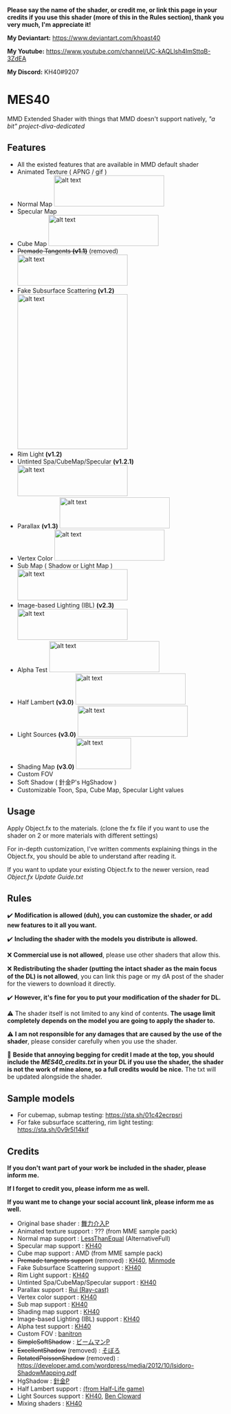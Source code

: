 **Please say the name of the shader, or credit me, or link this page in your credits if you use this shader (more of this in the Rules section), thank you very much, I'm appreciate it!**

**My Deviantart:** https://www.deviantart.com/khoast40

**My Youtube:** https://www.youtube.com/channel/UC-kAQLlsh4ImSttqB-3ZdEA

**My Discord:** KH40#9207

# MES40
MMD Extended Shader with things that MMD doesn't support natively, *"a bit" project-diva-dedicated*

## Features
- All the existed features that are available in MMD default shader
- Animated Texture ( APNG / gif )
- Normal Map <img src="https://i.imgur.com/5ia4FJx.png" alt="alt text" width="256" height="72">
- Specular Map 
- Cube Map <img src="https://i.imgur.com/imSbAFd.png" alt="alt text" width="256" height="72">
- ~~Premade Tangents **(v1.1)**~~ (removed) <img src="https://i.imgur.com/bz9MQ1j.png" alt="alt text" width="256" height="72">
- Fake Subsurface Scattering **(v1.2)** <img src="https://i.imgur.com/85SwTIc.png" alt="alt text" width="256" height="360">
- Rim Light **(v1.2)**
- Untinted Spa/CubeMap/Specular **(v1.2.1)** <img src="https://i.imgur.com/TbyDk5X.png" alt="alt text" width="256" height="72">
- Parallax **(v1.3)** <img src="https://i.imgur.com/wzwMYuQ.png" alt="alt text" width="256" height="72">
- Vertex Color <img src="https://i.imgur.com/cTQ7Lxb.png" alt="alt text" width="256" height="72">
- Sub Map ( Shadow or Light Map ) <img src="https://i.imgur.com/5L3jbHb.png" alt="alt text" width="256" height="72">
- Image-based Lighting (IBL) **(v2.3)** <img src="https://i.imgur.com/IogxPyJ.png" alt="alt text" width="256" height="72">
- Alpha Test <img src="https://i.imgur.com/9hVYS8B.png" alt="alt text" width="256" height="72">
- Half Lambert **(v3.0)** <img src="https://i.imgur.com/S102rGN.png" alt="alt text" width="256" height="72">
- Light Sources **(v3.0)** <img src="https://i.imgur.com/9FbJdKE.png" alt="alt text" width="256" height="72">
- Shading Map **(v3.0)** <img src="https://i.imgur.com/VzLqvzF.png" alt="alt text" width="128" height="72">
- Custom FOV
- Soft Shadow ( 針金P's HgShadow )
- Customizable Toon, Spa, Cube Map, Specular Light values

## Usage
Apply Object.fx to the materials. (clone the fx file if you want to use the shader on 2 or more materials with different settings)

For in-depth customization, I've written comments explaining things in the Object.fx, you should be able to understand after reading it.

If you want to update your existing Object.fx to the newer version, read *Object.fx Update Guide.txt*

## Rules
✔️ **Modification is allowed (duh), you can customize the shader, or add new features to it all you want.**

✔️ **Including the shader with the models you distribute is allowed.**

❌ **Commercial use is not allowed**, please use other shaders that allow this.

❌ **Redistributing the shader (putting the intact shader as the main focus of the DL) is not allowed**, you can link this page or my dA post of the shader for the viewers to download it directly.

✔️ **However, it's fine for you to put your modification of the shader for DL.**

⚠️ The shader itself is not limited to any kind of contents. **The usage limit completely depends on the model you are going to apply the shader to.**

⚠️ **I am not responsible for any damages that are caused by the use of the shader**, please consider carefully when you use the shader.

🗿 **Beside that annoying begging for credit I made at the top, you should include the *MES40_credits.txt* in your DL if you use the shader, the shader is not the work of mine alone, so a full credits would be nice.** The txt will be updated alongside the shader.


## Sample models
- For cubemap, submap testing: https://sta.sh/01c42ecrpsri
- For fake subsurface scattering, rim light testing: https://sta.sh/0v9r5l14kif

## Credits
**If you don't want part of your work be included in the shader, please inform me.**

**If I forget to credit you, please inform me as well.**

**If you want me to change your social account link, please inform me as well.**
- Original base shader : [舞力介入P](https://www.nicovideo.jp/user/282266)
- Animated texture support : ??? (from MME sample pack)
- Normal map support : [LessThanEqual](https://twitter.com/lessthanequal?lang=en) (AlternativeFull)
- Specular map support : [KH40](https://twitter.com/khoast40)
- Cube map support : AMD (from MME sample pack)
- ~~Premade tangents support~~ (removed) : [KH40](https://twitter.com/khoast40), [Minmode](https://www.deviantart.com/minmode)
- Fake Subsurface Scattering support : [KH40](https://twitter.com/khoast40)
- Rim Light support : [KH40](https://twitter.com/khoast40)
- Untinted Spa/CubeMap/Specular support : [KH40](https://twitter.com/khoast40)
- Parallax support : [Rui (Ray-cast)](https://twitter.com/Rui_cg)
- Vertex color support : [KH40](https://twitter.com/khoast40)
- Sub map support : [KH40](https://twitter.com/khoast40)
- Shading map support : [KH40](https://twitter.com/khoast40)
- Image-based Lighting (IBL) support : [KH40](https://twitter.com/khoast40)
- Alpha test support : [KH40](https://twitter.com/khoast40)
- Custom FOV : [banitron](https://www.deviantart.com/banitron)
- ~~SimpleSoftShadow~~ : [ビームマンP](https://w.atwiki.jp/beamman)
- ~~ExcellentShadow~~ (removed) : [そぼろ](https://www.nicovideo.jp/mylist/17392230)
- ~~RotatedPoissonShadow~~ (removed) : https://developer.amd.com/wordpress/media/2012/10/Isidoro-ShadowMapping.pdf
- HgShadow : [針金P](https://twitter.com/hariganep)
- Half Lambert support : [(from Half-Life game)](https://developer.valvesoftware.com/wiki/Half_Lambert#:~:text=%22Half%20Lambert%22%20lighting%20is%20a,of%20a%20forgiving%20lighting%20model.)
- Light Sources support : [KH40](https://twitter.com/khoast40), [Ben Cloward](https://www.youtube.com/c/BenCloward)
- Mixing shaders : [KH40](https://twitter.com/khoast40)
  
